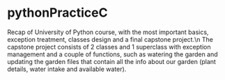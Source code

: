 # pythonPracticeC
Recap of University of Python course, with the most important basics, exception treatment, classes design and a final capstone project.\n
The capstone project consists of 2 classes and 1 superclass with exception management and a couple of functions, such as watering the garden and updating the garden files that contain all the info about our garden (plant details, water intake and available water).
